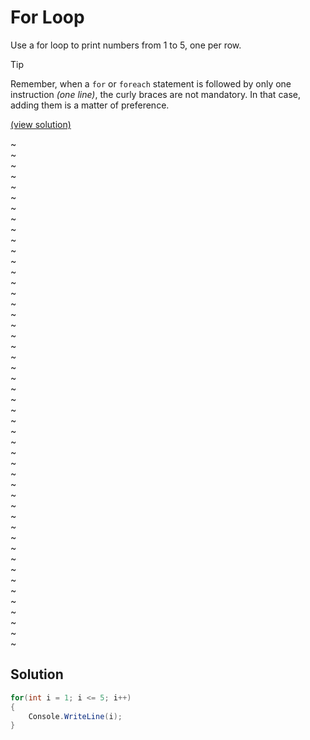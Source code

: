 # For Loop

Use a for loop to print numbers from 1 to 5, one per row.

> [!TIP]
> Remember, when a `for` or `foreach` statement is followed by only one instruction *(one line)*, the curly braces are not mandatory. In that case, adding them is a matter of preference.

[(view solution)](#solution)

~  
~  
~  
~  
~  
~  
~  
~  
~  
~  
~  
~  
~  
~  
~  
~  
~  
~  
~  
~  
~  
~  
~  
~  
~  
~  
~  
~  
~  
~  
~  
~  
~  
~  
~  
~  
~  
~  
~  
~  
~  
~  
~  
~  
~  
~  
~  
~  

## Solution

```csharp
for(int i = 1; i <= 5; i++)
{
    Console.WriteLine(i);
}
```
